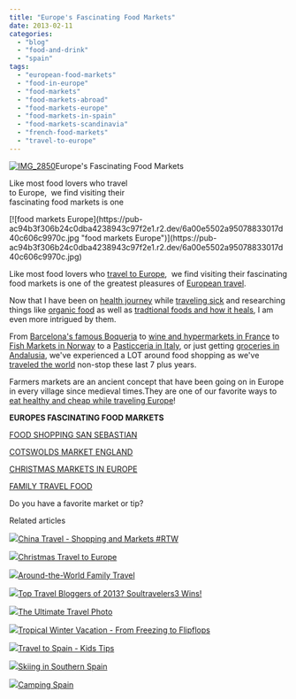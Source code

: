 ```yaml
---
title: "Europe's Fascinating Food Markets"
date: 2013-02-11
categories: 
  - "blog"
  - "food-and-drink"
  - "spain"
tags: 
  - "european-food-markets"
  - "food-in-europe"
  - "food-markets"
  - "food-markets-abroad"
  - "food-markets-europe"
  - "food-markets-in-spain"
  - "food-markets-scandinavia"
  - "french-food-markets"
  - "travel-to-europe"
---
```


[![IMG_2850](https://pub-ac94b3f306b24c0dba4238943c97f2e1.r2.dev/6a00e5502a95078833017c36976cc8970b.jpg "IMG_2850")](https://pub-ac94b3f306b24c0dba4238943c97f2e1.r2.dev/6a00e5502a95078833017c36976cc8970b.jpg)Europe's Fascinating Food Markets  
  
Like most food lovers who travel  
to Europe,  we find visiting their  
fascinating food markets is one

<!--more--> [![food markets Europe](https://pub-ac94b3f306b24c0dba4238943c97f2e1.r2.dev/6a00e5502a95078833017d40c606c9970c.jpg "food markets Europe")](https://pub-ac94b3f306b24c0dba4238943c97f2e1.r2.dev/6a00e5502a95078833017d40c606c9970c.jpg)  
  
Like most food lovers who [travel to Europe](http://soultravelers3new.local/2012/02/5-best-european-family-vacations.html "travel to Europe- best vacations"),  we find visiting their fascinating food markets is one of the greatest pleasures of [European travel](http://soultravelers3new.local/2012/07/travelling-traveling-around-europe-in-a-campervan.html "Traveling around Europe in a campervan").  
  
Now that I have been on [health journey](http://soultravelers3new.local/health-and-travel/ "health journey") while [traveling sick](http://soultravelers3new.local/2012/10/traveling-while-sick-or-with-health-medical-challenges.html "traveling sick or mobility challenges") and researching things like [organic food](http://soultravelers3new.local/2012/04/health-organic-raw-foods-and-travel.html "organic raw food advantages") as well as [tradtional foods and how it heals](http://soultravelers3new.local/2012/06/healthy-food-and-travel.html "healing traditional foods"), I am even more intrigued by them.  
  
From [Barcelona's famous Boqueria](http://soultravelers3new.local/2007/05/bye-bye-barcelo.html "Barcelona's famous Boqueria") to [wine and hypermarkets in France](http://soultravelers3new.local/2006/10/wine-roads-bacc.html "wine and hypermarkets france") to [Fish Markets in Norway](http://soultravelers3new.local/2009/08/family-travel-photo-norway-bergen-fish-market-fresh-salmon.html "Fish markets norway") to a [Pasticceria in Italy](http://soultravelers3new.local/2008/03/kids-view-of-fl.html "florence with kids - museum, art,  and pasticceria"), or just getting [groceries in Andalusia](http://soultravelers3new.local/2008/04/food-myths-real.html "grocery shopping in Spain"), we've experienced a LOT around food shopping as we've [traveled the world](http://soultravelers3new.local/2012/12/around-the-world-family-travel.html "RTW family travel around the world") non-stop these last 7 plus years.  
  
Farmers markets are an ancient concept that have been going on in Europe in every village since medieval times.They are one of our favorite ways to [eat healthy and cheap while traveling Europe](http://soultravelers3new.local/2008/09/how-to-eat-heal.html "eat healthy and cheap while traveling Europe")!  
  
**EUROPES FASCINATING FOOD MARKETS**  
  
  
[FOOD SHOPPING SAN SEBASTIAN](http://soultravelers3new.local/2009/07/food-shopping-san-sebastian-spain-unusual-markets-europe.html "FOOD SHOPPING SAN SEBASTIAN")  
  
[COTSWOLDS MARKET ENGLAND](http://soultravelers3new.local/2009/07/family-travel-photoengland-food-market-fruit-foodie-red-current-.html "COTWOLDS MARKET ")  
  
[CHRISTMAS MARKETS IN EUROPE](http://soultravelers3new.local/2011/11/christmas-markets-in-europe-dont-miss.html "CHRISTMAS MARKETS IN EUROPE")  
  
[FAMILY TRAVEL FOOD](http://soultravelers3new.local/2010/09/family-travel-food.html "FAMILY TRAVEL FOOD")  
  
Do you have a favorite market or tip?  
  

Related articles

[![](http://i.zemanta.com/134036425_80_80.jpg)](http://soultravelers3new.local/2012/12/china-travel-shopping-and-markets-rtw.html)[China Travel - Shopping and Markets #RTW](http://soultravelers3new.local/2012/12/china-travel-shopping-and-markets-rtw.html)

[![](http://i.zemanta.com/132319221_80_80.jpg)](http://soultravelers3new.local/2012/12/christmas-travel-to-europe.html)[Christmas Travel to Europe](http://soultravelers3new.local/2012/12/christmas-travel-to-europe.html)

[![](http://i.zemanta.com/134800869_80_80.jpg)](http://soultravelers3new.local/2012/12/around-the-world-family-travel.html)[Around-the-World Family Travel](http://soultravelers3new.local/2012/12/around-the-world-family-travel.html)

[![](http://i.zemanta.com/135568483_80_80.jpg)](http://soultravelers3new.local/2013/01/top-travel-bloggers-of-2013-soultravelers3-wins-.html)[Top Travel Bloggers of 2013? Soultravelers3 Wins!](http://soultravelers3new.local/2013/01/top-travel-bloggers-of-2013-soultravelers3-wins-.html)

[![](http://i.zemanta.com/130738046_80_80.jpg)](http://soultravelers3new.local/2012/12/the-ultimate-travel-photo.html)[The Ultimate Travel Photo](http://soultravelers3new.local/2012/12/the-ultimate-travel-photo.html)

[![](http://i.zemanta.com/132755696_80_80.jpg)](http://soultravelers3new.local/2012/12/tropical-winter-vacation-from-freezing-to-flipflops.html)[Tropical Winter Vacation - From Freezing to Flipflops](http://soultravelers3new.local/2012/12/tropical-winter-vacation-from-freezing-to-flipflops.html)

[![](http://i.zemanta.com/141156810_80_80.jpg)](http://soultravelers3new.local/2013/01/travel-to-spain-kids-tips.html)[Travel to Spain - Kids Tips](http://soultravelers3new.local/2013/01/travel-to-spain-kids-tips.html)

[![](http://i.zemanta.com/134252240_80_80.jpg)](http://soultravelers3new.local/2012/12/skiing-in-southern-spain.html)[Skiing in Southern Spain](http://soultravelers3new.local/2012/12/skiing-in-southern-spain.html)

[![](http://i.zemanta.com/137403788_80_80.jpg)](http://soultravelers3new.local/2013/01/camping-spain.html)[Camping Spain](http://soultravelers3new.local/2013/01/camping-spain.html)
